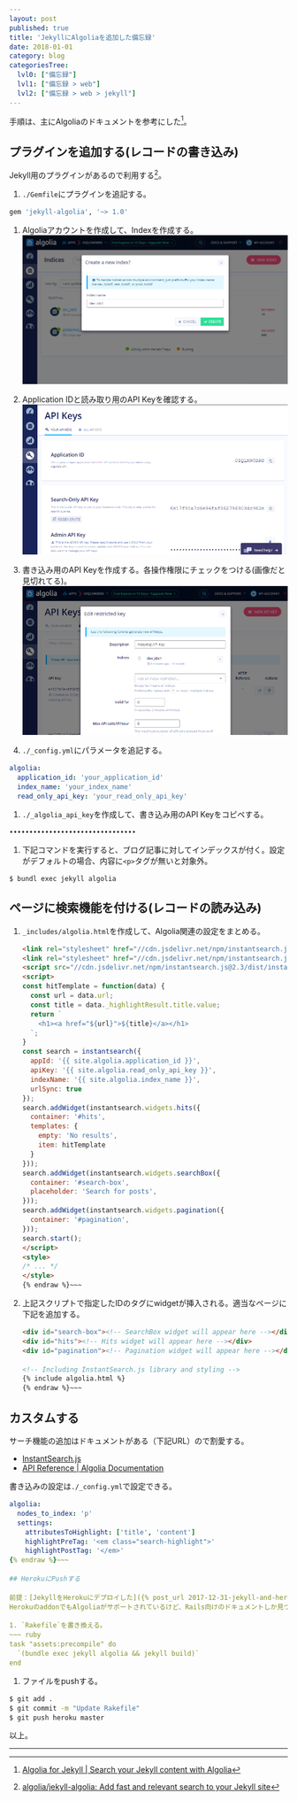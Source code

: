 ```yaml
---
layout: post
published: true
title: 'JekyllにAlgoliaを追加した備忘録'
date: 2018-01-01
category: blog
categoriesTree:
  lvl0: ["備忘録"]
  lvl1: ["備忘録 > web"]
  lvl2: ["備忘録 > web > jekyll"]
---
```


手順は、主にAlgoliaのドキュメントを参考にした[^fn1]。

## プラグインを追加する(レコードの書き込み)

Jekyll用のプラグインがあるので利用する[^fn2]。

1. `./Gemfile`にプラグインを追記する。
~~~ sh
gem 'jekyll-algolia', '~> 1.0'
~~~ 

1. Algoliaアカウントを作成して、Indexを作成する。
![algolia-indices-view](/assets/img/algolia-indices-view.png)

1. Application IDと読み取り用のAPI Keyを確認する。
![algolia-api-keys-view](/assets/img/algolia-api-keys-view.png)

1. 書き込み用のAPI Keyを作成する。各操作権限にチェックをつける(画像だと見切れてる)。
![algolia-new-key-view.png](/assets/img/algolia-new-key-view.png)

1. `./_config.yml`にパラメータを追記する。
~~~ yml
algolia:
  application_id: 'your_application_id'
  index_name: 'your_index_name'
  read_only_api_key: 'your_read_only_api_key'
~~~ 

1. `./_algolia_api_key`を作成して、書き込み用のAPI Keyをコピペする。
~~~ 
••••••••••••••••••••••••••••••••
~~~ 

1. 下記コマンドを実行すると、ブログ記事に対してインデックスが付く。設定がデフォルトの場合、内容に`<p>`タグが無いと対象外。
~~~ 
$ bundl exec jekyll algolia
~~~ 

## ページに検索機能を付ける(レコードの読み込み)

1. `_includes/algolia.html`を作成して、Algolia関連の設定をまとめる。
    ~~~ html {% raw %}
    <link rel="stylesheet" href="//cdn.jsdelivr.net/npm/instantsearch.js@2.3/dist/instantsearch.min.css">
    <link rel="stylesheet" href="//cdn.jsdelivr.net/npm/instantsearch.js@2.3/dist/instantsearch-theme-algolia.min.css">
    <script src="//cdn.jsdelivr.net/npm/instantsearch.js@2.3/dist/instantsearch.min.js"></script>
    <script>
    const hitTemplate = function(data) {
      const url = data.url;
      const title = data._highlightResult.title.value;
      return `
        <h1><a href="${url}">${title}</a></h1>
      `;
    }
    const search = instantsearch({
      appId: '{{ site.algolia.application_id }}',
      apiKey: '{{ site.algolia.read_only_api_key }}',
      indexName: '{{ site.algolia.index_name }}',
      urlSync: true
    });
    search.addWidget(instantsearch.widgets.hits({
      container: '#hits',
      templates: {
        empty: 'No results',
        item: hitTemplate
      }
    }));
    search.addWidget(instantsearch.widgets.searchBox({
      container: '#search-box',
      placeholder: 'Search for posts',
    }));
    search.addWidget(instantsearch.widgets.pagination({
      container: '#pagination',
    }));
    search.start();
    </script>
    <style>
    /* ... */
    </style>
    {% endraw %}~~~ 

1. 上記スクリプトで指定したIDのタグにwidgetが挿入される。適当なページに下記を追加する。
    ~~~ html {% raw %}
    <div id="search-box"><!-- SearchBox widget will appear here --></div>
    <div id="hits"><!-- Hits widget will appear here --></div>
    <div id="pagination"><!-- Pagination widget will appear here --></div>

    <!-- Including InstantSearch.js library and styling -->
    {% include algolia.html %}
    {% endraw %}~~~

## カスタムする

サーチ機能の追加はドキュメントがある（下記URL）ので割愛する。

* [InstantSearch.js](https://community.algolia.com/instantsearch.js/)
* [API Reference \| Algolia Documentation](https://www.algolia.com/doc/api-reference/)

書き込みの設定は`./_config.yml`で設定できる。

~~~ yml {% raw %}
algolia:
  nodes_to_index: 'p'
  settings:
    attributesToHighlight: ['title', 'content']
    highlightPreTag: '<em class="search-highlight">'
    highlightPostTag: '</em>'
{% endraw %}~~~ 

## HerokuにPushする

前提：[JekyllをHerokuにデプロイした]({% post_url 2017-12-31-jekyll-and-heroku %})。  
HerokuのaddonでもAlgoliaがサポートされているけど、Rails向けのドキュメントしか見つからなかったので[^fn3]、素直にjekyll-algoliaプラグインでビルドする。

1. `Rakefile`を書き換える。
~~~ ruby
task "assets:precompile" do
  `(bundle exec jekyll algolia && jekyll build)`
end
~~~

1. ファイルをpushする。
~~~ sh
$ git add .
$ git commit -m "Update Rakefile"
$ git push heroku master
~~~ 

以上。

---
[^fn1]:[Algolia for Jekyll \| Search your Jekyll content with Algolia](https://community.algolia.com/jekyll-algolia/blog.html)
[^fn2]:[algolia/jekyll-algolia: Add fast and relevant search to your Jekyll site](https://github.com/algolia/jekyll-algolia)
[^fn3]:[Algolia Realtime Search \| Heroku Dev Center](https://devcenter.heroku.com/articles/algoliasearch)